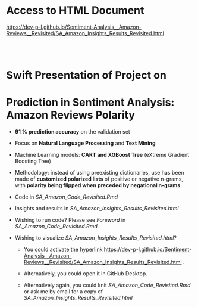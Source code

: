 # Access to HTML Document

https://dev-p-l.github.io/Sentiment-Analysis__Amazon-Reviews__Revisited/SA_Amazon_Insights_Results_Revisited.html

<br>
<br>

# Swift Presentation of Project on 
# Prediction in Sentiment Analysis: Amazon Reviews Polarity

* **91 % prediction accuracy** on the validation set

* Focus on **Natural Language Processing** and **Text Mining**

* Machine Learning models: **CART and XGBoost Tree** (eXtreme Gradient Boosting Tree)

* Methodology: instead of using preexisting dictionaries, use has been made of **customized polarized lists** of positive or negative n-grams, with **polarity being flipped when preceded by negational n-grams**.

* Code in *SA_Amazon_Code_Revisited.Rmd* 

* Insights and results in *SA_Amazon_Insights_Results_Revisited.html*

* Wishing to run code? Please see *Foreword* in *SA_Amazon_Code_Revisited.Rmd*.

* Wishing to visualize *SA_Amazon_Insights_Results_Revisited.html*? 

  * You could activate the hyperlink https://dev-p-l.github.io/Sentiment-Analysis__Amazon-Reviews__Revisited/SA_Amazon_Insights_Results_Revisited.html .
  
  * Alternatively, you could open it in GitHub Desktop.

  * Alternatively again, you could knit *SA_Amazon_Code_Revisited.Rmd* or ask me by email for a copy of *SA_Amazon_Insights_Results_Revisited.html*

